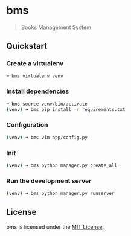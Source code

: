 # bms

> Books Management System


## Quickstart

### Create a virtualenv

```bash
➜ bms virtualenv venv
```

### Install dependencies

```bash
➜ bms source venv/bin/activate
(venv) ➜ bms pip install -r requirements.txt
```

### Configuration

```bash
(venv) ➜ bms vim app/config.py
```

### Init

```bash
(venv) ➜ bms python manager.py create_all
```

### Run the development server

```bash
(venv) ➜ bms python manager.py runserver
```

## License
bms is licensed under the [MIT License](LICENSE).
